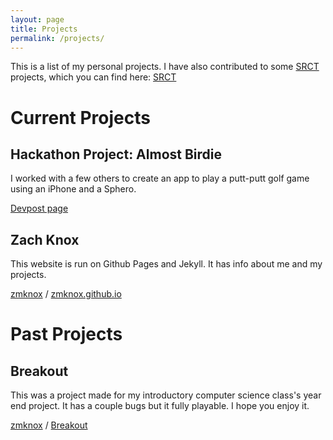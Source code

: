 ```yaml
---
layout: page
title: Projects
permalink: /projects/
---
```


This is a list of my personal projects. I have also contributed to some [SRCT](http://srct.gmu.edu/) projects,
which you can find here: [<i class="fa fa-github"></i> SRCT](https://github.com/SRCT)




Current Projects
================

## **Hackathon Project**: Almost Birdie
I worked with a few others to create an app to play a putt-putt golf game using an iPhone and a Sphero.

[<i class="fa fa-safari"></i> Devpost page](https://devpost.com/software/sphero-putt-putt-practice)

## Zach Knox
This website is run on Github Pages and Jekyll. It has info about me and my
projects.

[<i class="fa fa-github"></i> zmknox](https://github.com/zmknox) / [zmknox.github.io](https://github.com/zmknox/zmknox.github.io/)





Past Projects
=============


## Breakout
This was a project made for my introductory computer science class's year end
project. It has a couple bugs but it fully playable. I hope you enjoy it.

[<i class="fa fa-github"></i> zmknox](https://github.com/zmknox) / [Breakout](http://github.com/zmknox/Breakout/)
